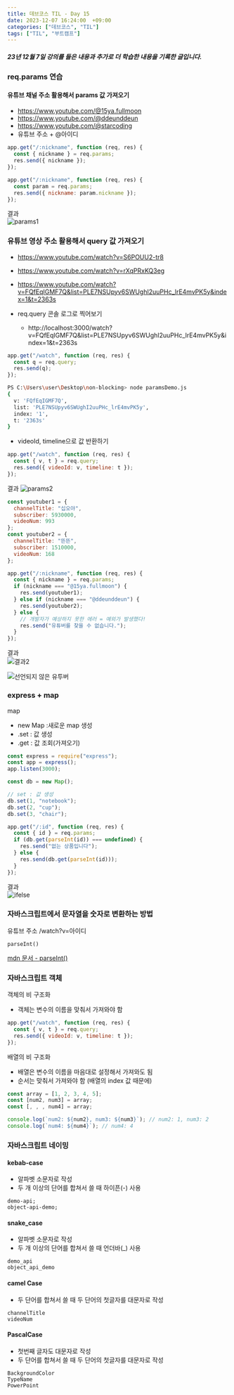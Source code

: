 ```yaml
---
title: 데브코스 TIL - Day 15
date: 2023-12-07 16:24:00  +09:00
categories: ["데브코스", "TIL"]
tags: ["TIL", "부트캠프"]
---
```


##### 23년 12월 7일 강의를 들은 내용과 추가로 더 학습한 내용을 기록한 글입니다.

### req.params 연습

#### 유튜브 채널 주소 활용해서 params 값 가져오기

- https://www.youtube.com/@15ya.fullmoon
- https://www.youtube.com/@ddeunddeun
- https://www.youtube.com/@starcoding
- 유튜브 주소 + @아이디

```js
app.get("/:nickname", function (req, res) {
  const { nickname } = req.params;
  res.send({ nickname });
});
```

```js
app.get("/:nickname", function (req, res) {
  const param = req.params;
  res.send({ nickname: param.nickname });
});
```

결과  
![params1](https://github.com/hyemin12/hyemin12.github.io/assets/66300732/0c4148f9-f897-4f96-af46-c4c9e95e1144)

### 유튜브 영상 주소 활용해서 query 값 가져오기

- https://www.youtube.com/watch?v=S6POUU2-tr8
- https://www.youtube.com/watch?v=rXqPRxKQ3eg
- https://www.youtube.com/watch?v=FQfEqIGMF7Q&list=PLE7NSUpyv6SWUghI2uuPHc_lrE4mvPK5y&index=1&t=2363s

- req.query 콘솔 로그로 찍어보기
  - http://localhost:3000/watch?v=FQfEqIGMF7Q&list=PLE7NSUpyv6SWUghI2uuPHc_lrE4mvPK5y&index=1&t=2363s

```js
app.get("/watch", function (req, res) {
  const q = req.query;
  res.send(q);
});
```

```bash
PS C:\Users\user\Desktop\non-blocking> node paramsDemo.js
{
  v: 'FQfEqIGMF7Q',
  list: 'PLE7NSUpyv6SWUghI2uuPHc_lrE4mvPK5y',
  index: '1',
  t: '2363s'
}
```

- videoId, timeline으로 값 반환하기

```js
app.get("/watch", function (req, res) {
  const { v, t } = req.query;
  res.send({ videoId: v, timeline: t });
});
```

결과
![params2](https://github.com/hyemin12/hyemin12.github.io/assets/66300732/2e7e789f-d3c4-403b-a73a-c86f03793045)

```js
const youtuber1 = {
  channelTitle: "십오야",
  subscriber: 5930000,
  videoNum: 993
};
const youtuber2 = {
  channelTitle: "뜬뜬",
  subscriber: 1510000,
  videoNum: 168
};

app.get("/:nickname", function (req, res) {
  const { nickname } = req.params;
  if (nickname === "@15ya.fullmoon") {
    res.send(youtuber1);
  } else if (nickname === "@ddeunddeun") {
    res.send(youtuber2);
  } else {
    // 개발자가 예상하지 못한 에러 = 예외가 발생했다!
    res.send("유튜버를 찾을 수 없습니다.");
  }
});
```

결과  
![결과2](https://github.com/hyemin12/hyemin12.github.io/assets/66300732/beb11cb4-e87f-49e9-9ca5-7559b2edcb3b)

![선언되지 않은 유투버](https://github.com/hyemin12/hyemin12.github.io/assets/66300732/372473fa-a4bf-46ee-8e59-b444b05778e8)

### express + map

map

- new Map :새로운 map 생성
- .set : 값 생성
- .get : 값 조회(가져오기)

```js
const express = require("express");
const app = express();
app.listen(3000);

const db = new Map();

// set : 값 생성
db.set(1, "notebook");
db.set(2, "cup");
db.set(3, "chair");

app.get("/:id", function (req, res) {
  const { id } = req.params;
  if (db.get(parseInt(id)) === undefined) {
    res.send("없는 상품입니다");
  } else {
    res.send(db.get(parseInt(id)));
  }
});
```

결과  
![ifelse](https://github.com/hyemin12/hyemin12.github.io/assets/66300732/3b051114-6e78-47be-8c61-455f4c541547)

### 자바스크립트에서 문자열을 숫자로 변환하는 방법

유튜브 주소 /watch?v=아이디

`parseInt()`

[mdn 문서 - parseInt()](https://developer.mozilla.org/ko/docs/Web/JavaScript/Reference/Global_Objects/parseInt)

### 자바스크립트 객체

객체의 비 구조화

- 객체는 변수의 이름을 맞춰서 가져와야 함

```js
app.get("/watch", function (req, res) {
  const { v, t } = req.query;
  res.send({ videoId: v, timeline: t });
});
```

배열의 비 구조화

- 배열은 변수의 이름을 마음대로 설정해서 가져와도 됨
- 순서는 맞춰서 가져와야 함 (배열의 index 값 때문에)

```js
const array = [1, 2, 3, 4, 5];
const [num2, num3] = array;
const [, , , num4] = array;

console.log(`num2: ${num2}, num3: ${num3}`); // num2: 1, num3: 2
console.log(`num4: ${num4}`); // num4: 4
```

### 자바스크립트 네이밍

#### kebab-case

- 알파벳 소문자로 작성
- 두 개 이상의 단어를 합쳐서 쓸 때 하이픈(-) 사용

```
demo-api;
object-api-demo;
```

#### snake_case

- 알파벳 소문자로 작성
- 두 개 이상의 단어를 합쳐서 쓸 때 언더바(\_) 사용

```
demo_api
object_api_demo
```

#### camel Case

- 두 단어를 합쳐서 쓸 때 두 단어의 첫글자를 대문자로 작성

```
channelTitle
videoNum
```

#### PascalCase

- 첫번째 글자도 대문자로 작성
- 두 단어를 합쳐서 쓸 때 두 단어의 첫글자를 대문자로 작성

```
BackgroundColor
TypeName
PowerPoint
```
